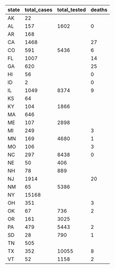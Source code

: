state | total_cases | total_tested | deaths
--- | --- | --- | ---
AK | 22 |  | 
AL | 157 | 1602 | 0
AR | 168 |  | 
CA | 1468 |  | 27
CO | 591 | 5436 | 6
FL | 1007 |  | 14
GA | 620 |  | 25
HI | 56 |  | 0
ID | 2 |  | 0
IL | 1049 | 8374 | 9
KS | 64 |  | 
KY | 104 | 1866 | 
MA | 646 |  | 
ME | 107 | 2898 | 
MI | 249 |  | 3
MN | 169 | 4680 | 1
MO | 106 |  | 3
NC | 297 | 8438 | 0
NE | 50 | 406 | 
NH | 78 | 889 | 
NJ | 1914 |  | 20
NM | 65 | 5386 | 
NY | 15168 |  | 
OH | 351 |  | 3
OK | 67 | 736 | 2
OR | 161 | 3025 | 
PA | 479 | 5443 | 2
SD | 28 | 790 | 1
TN | 505 |  | 
TX | 352 | 10055 | 8
VT | 52 | 1158 | 2


